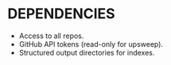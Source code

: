 # DEPENDENCIES
- Access to all repos.
- GitHub API tokens (read-only for upsweep).
- Structured output directories for indexes.
